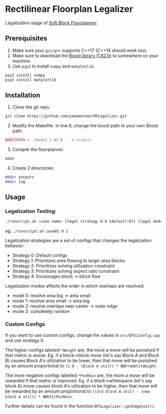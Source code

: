 # Rectilinear Floorplan Legalizer

Legalization stage of [Soft Block Floorplanner](https://github.com/hankshyu/LocalFloorplanning).

## Prerequisites
1. Make sure your `gcc/g++` supports C++17 (C++14 should work too). 
2. Make sure to download the [Boost library (1.82.0)](https://www.boost.org/users/history/version_1_82_0.html) to somewhere on your machine.
3. Use `pip3` to install `numpy` and `matplotlib`.
```bash
pip3 install numpy
pip3 install matplotlib
```

## Installation

1. Clone the git repo.
```bash
git clone https://github.com/yeeeeechen/RFLegalizer.git
```

2. Modify the Makefile. In line 6, change the boost path to your own Boost path.
```Makefile
BOOSTPATH = ./boost_1_82_0    # example
```

3. Compile the floorplanner.
```bash
make
```

4. Create 2 directories:
```bash
mkdir outputs
mkdir log
```

## Usage

### Legalization Testing:
```bash
./runscript.sh <case name> [legal strategy 0-4 (default:0)] [legal mode 0-3 (default:0)]
```
eg. `./runscript.sh case01 0 1`

Legalization strategies are a set of configs that changes the legalization behavior:
- Strategy 0: Default configs
- Strategy 1: Prioritizes area flowing to larger area blocks
- Strategy 2: Prioritizes solving utilization constraint
- Strategy 3: Prioritizes solving aspect ratio constraint
- Strategy 4: Encourages block -> block flow


Legalization modes affects the order in which overlaps are resolved:
- mode 0: resolve area big -> area small
- mode 1: resolve area small -> area big
- mode 2: resolve overlaps near center -> outer edge
- mode 3: completely random

### Custom Configs
If you want to use custom configs, change the values in `src/DFSLConfig.cpp` and use strategy 0. 

The higher configs labeled `*Weight` are, the more a move will be punished if that metric is worse. Eg. if a block->block move (let's say Block A and Block B) causes Block A's utilization to be lower, then that move will be punished by an amount proportional to `(1.0 - (block A util)) * BBFromUtilWeight`.

The more negative configs labelled `*PosRein` are, the more a move will be rewarded if that metric is improved. Eg. if a block->whitespace (let's say block A) move causes block A's utilization to be higher, then that move will be rewarded by an amount proportional to `((old block A util) - (new block A util)) * BWUtilPosRein`.

Further details can be found in the function `DFSLegalizer::getEdgeCost()`.